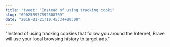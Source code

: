 ```yaml
---
title: "tweet: 'Instead of using tracking cooki"
slug: "690258957592608769"
date: "2016-01-21T19:45:34+00:00"
---
```

"Instead of using tracking cookies that follow you around the Internet, Brave will use your local browsing history to target ads."